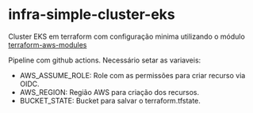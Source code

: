 # infra-simple-cluster-eks

Cluster EKS em terraform com configuração minima utilizando o módulo [terraform-aws-modules](https://registry.terraform.io/modules/terraform-aws-modules/eks/aws/latest)

Pipeline com github actions. Necessário setar as variaveis:

- AWS_ASSUME_ROLE: Role com as permissões para criar recurso via OIDC.
- AWS_REGION: Região AWS para criação dos recursos.
- BUCKET_STATE: Bucket para salvar o terraform.tfstate.
